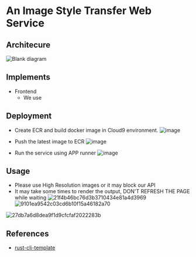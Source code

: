 # An Image Style Transfer Web Service

## Architecure
  ![Blank diagram](https://user-images.githubusercontent.com/33047941/235515401-d226f7f3-6cbb-4a96-aed7-e1dfac4757b1.png)

## Implements
  - Frontend
    - We use 
## Deployment
- Create ECR and build docker image in Cloud9 environment.
![image](https://user-images.githubusercontent.com/33047941/235516384-1cb16660-a2fe-450a-be12-66684ee682b6.png)
- Push the latest image to ECR
![image](https://user-images.githubusercontent.com/33047941/235516543-e3235fbd-e380-4317-80d1-a579ca9d1f9a.png)

- Run the service using APP runner
![image](https://user-images.githubusercontent.com/33047941/235516935-8f37316e-d14b-4611-9c8f-243da0184b43.png)


## Usage
- Please use High Resolution images or it may block our API
- It may take some times to render the output, DON'T REFRESH THE PAGE while waiting
![21f4b46bc76d3b3710434e81a4d3969](https://user-images.githubusercontent.com/33047941/235515932-28ca208b-9dfe-4164-8688-bb35d1b041db.png)
![9101ea9542c03cd6b10f15a46182a70](https://user-images.githubusercontent.com/33047941/235516158-3f79bc73-f18f-43d7-b7a4-3ca5d63b5e9f.jpg)


![27db7a6d8dea9f1d9cfcfaf2022283b](https://user-images.githubusercontent.com/33047941/235516081-f3e49077-7a11-441c-a645-75e808aec928.png)


## References

* [rust-cli-template](https://github.com/kbknapp/rust-cli-template)
